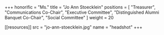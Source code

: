 +++
honorific = "Ms."
title = "Jo Ann Stoecklein"
positions = [
  "Treasurer",
  "Communications Co-Chair",
  "Executive Committee",
  "Distinguished Alumni Banquet Co-Chair",
  "Social Committee"
]
weight = 20

[[resources]]
  src  = "jo-ann-stoecklein.jpg"
  name = "headshot"
+++
